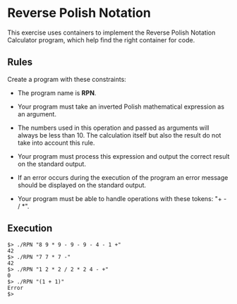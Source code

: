 # Reverse Polish Notation
This exercise uses containers to implement the Reverse Polish Notation Calculator program, which help find the right container for code.

## Rules
Create a program with these constraints:

* The program name is **RPN**.

* Your program must take an inverted Polish mathematical expression as an argument.

* The numbers used in this operation and passed as arguments will always be less
  than 10. The calculation itself but also the result do not take into account this rule.

* Your program must process this expression and output the correct result on the standard output.

* If an error occurs during the execution of the program an error message should be displayed on the standard output.

* Your program must be able to handle operations with these tokens: "+ - / *".

## Execution
```
$> ./RPN "8 9 * 9 - 9 - 9 - 4 - 1 +"
42
$> ./RPN "7 7 * 7 -"
42
$> ./RPN "1 2 * 2 / 2 * 2 4 - +"
0
$> ./RPN "(1 + 1)"
Error
$>
```
